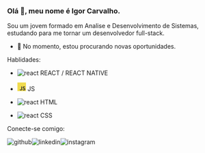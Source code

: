 ### Olá 👋, meu nome é Igor Carvalho.
Sou um jovem formado em Analise e Desenvolvimento de Sistemas, estudando para me tornar um desenvolvedor full-stack.

- 🔭 No momento, estou procurando novas oportunidades.

Hablidades: 

- <img src='https://cdn.jsdelivr.net/npm/simple-icons@3.0.1/icons/react.svg' alt='react' height='15'> REACT / REACT NATIVE

- <code><img height="20" src="https://raw.githubusercontent.com/github/explore/80688e429a7d4ef2fca1e82350fe8e3517d3494d/topics/javascript/javascript.png"></code> JS 

- <img src='https://cdn.jsdelivr.net/npm/simple-icons@3.0.1/icons/html5.svg' alt='react' height='15'> HTML 

- <img src='https://cdn.jsdelivr.net/npm/simple-icons@3.0.1/icons/css3.svg' alt='react' height='15'> CSS 


Conecte-se comigo:

[<img align='left' src='https://cdn.jsdelivr.net/npm/simple-icons@3.0.1/icons/github.svg' alt='github' height='30'>](https://github.com/Carvlho)  [<img align='left' src='https://cdn.jsdelivr.net/npm/simple-icons@3.0.1/icons/linkedin.svg' alt='linkedin' height='30'>](https://www.linkedin.com/in/Carvlho/)  [<img align='left' src='https://cdn.jsdelivr.net/npm/simple-icons@3.0.1/icons/instagram.svg' alt='instagram' height='30'>](https://www.instagram.com/Carvlho_/)  

